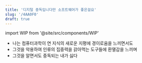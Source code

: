 ```yaml
---
title: '디지털 중독입니다만 소프트웨어가 좋은걸요'
slug: '/4AA0F0'
draft: true
---
```


import WIP from '@site/src/components/WIP'

<WIP />

- 나는 컴퓨터과학이 연 지식의 새로운 지평에 경이로움을 느끼면서도
- 그것을 악용하여 인류의 집중력을 갉아먹는 도구들에 환멸감을 느끼며
- 그것을 알면서도 중독되는 내가 싫다